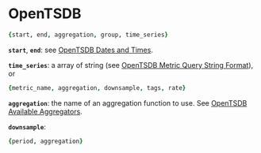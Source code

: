 # OpenTSDB

```coffeescript
{start, end, aggregation, group, time_series}
```

**`start`**, **`end`**: see [OpenTSDB Dates and Times](http://opentsdb.net/docs/build/html/user_guide/query/dates.html).

**`time_series`**: a array of string (see [OpenTSDB Metric Query String Format](http://opentsdb.net/docs/build/html/api_http/query/index.html#metric-query-string-format)), or

```coffeescript
{metric_name, aggregation, downsample, tags, rate}
```

**`aggregation`**: the name of an aggregation function to use. See [OpenTSDB Available Aggregators](http://opentsdb.net/docs/build/html/user_guide/query/aggregators.html#available-aggregators).

**`downsample`**:

```coffeescript
{period, aggregation}
```
